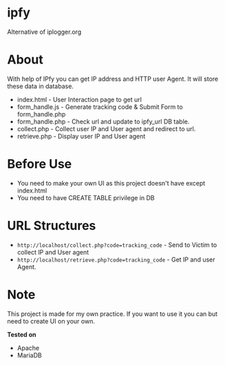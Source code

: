 # ipfy
Alternative of iplogger.org

# About

With help of IPfy you can get IP address and HTTP user Agent. It will store these data in database. 
* index.html - User Interaction page to get url 
* form_handle.js - Generate tracking code & Submit Form to form_handle.php
* form_handle.php - Check url and update to ipfy_url DB table.
* collect.php - Collect user IP and User agent and redirect to url.
* retrieve.php - Display user IP and User agent

# Before Use
* You need to make your own UI as this project doesn't have except index.html
* You need to have CREATE TABLE privilege in DB

# URL Structures
* `http://localhost/collect.php?code=tracking_code` - Send to Victim to collect IP and User agent
* `http://localhost/retrieve.php?code=tracking_code` - Get IP and user Agent.

# Note
This project is made for my own practice. If you want to use it you can but need to create UI on your own.

**Tested on**
* Apache
* MariaDB
